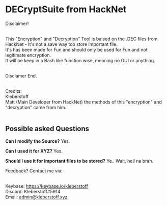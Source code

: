 <h1>DECryptSuite from HackNet</h1>
<p size="16">
Disclaimer! <br><br>

This "Encryption" and "Decryption" Tool is baised on the .DEC files from HackNet - It's not a save way too store important file. <br>
It's has been made for Fun and should only be used for Fun and not legitimate encryption.<br>
It will be keep in a Bash like function wise, meaning no GUI or anything. <br><br>

Disclamer End. <br><br>

Credits:<br>
Kleberstoff<br>
Matt (Main Developer from HackNet) the methods of this "encryption" and "decryption" came from him.<br><br>

<h2>Possible asked Questions</h2>

<strong>Can I modify the Source?</strong>
Yes.

<strong>Can I used it for XYZ?</strong>
Yes.

<strong>Should I use it for important files to be stored?</strong>
Ye.. Wait, hell na brah.

Feedback? Contact me via:
<br><br>

Keybase: https://keybase.io/kleberstoff<br>
Discord: Kleberstoff#5914<br>
Email: admin@kleberstoff.xyz<br>
</p>
  

